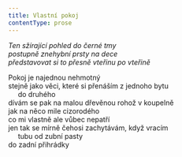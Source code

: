 ```yaml
---
title: Vlastní pokoj
contentType: prose
---
```


_Ten sžírající pohled do černé tmy  
postupně znehybní prsty na dece  
představovat si to přesně vteřinu po vteřině_

Pokoj je najednou nehmotný  
stejně jako věci, které si přenáším z jednoho bytu  
     do druhého  
dívám se pak na malou dřevěnou rohož v koupelně  
jak na něco mile cizorodého  
co mi vlastně ale vůbec nepatří  
jen tak se mírně čehosi zachytávám, když vracím  
     tubu od zubní pasty  
do zadní přihrádky
